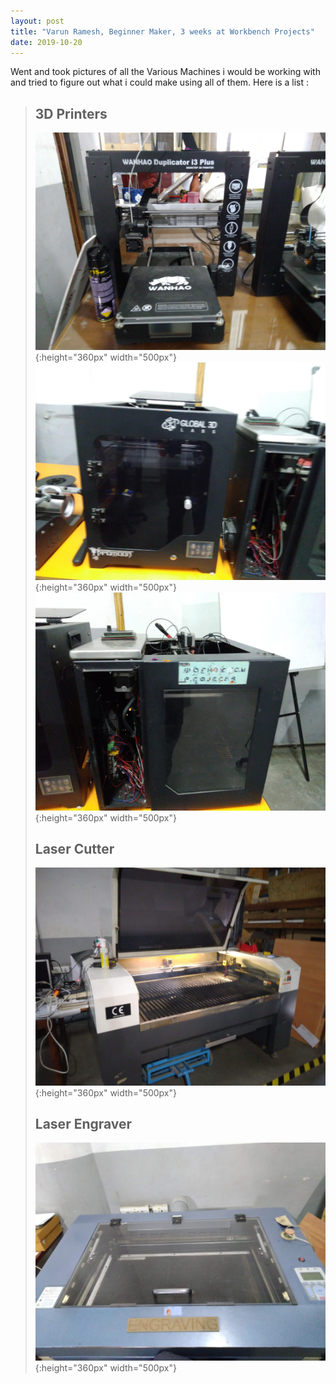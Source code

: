 ```yaml
---
layout: post
title: "Varun Ramesh, Beginner Maker, 3 weeks at Workbench Projects"
date: 2019-10-20
---
```

Went and took pictures of all the Various Machines i would be working with and tried to figure out what i could make using all of them. Here is a list :
>
>## 3D Printers ## 
>
>![](/Images/Week03/3DPrinter1.jpg){:height="360px" width="500px"}
>![](/Images/Week03/3DPrinter2.jpg){:height="360px" width="500px"}
>![](/Images/Week03/3DPrinter3.jpg){:height="360px" width="500px"}
>
>## Laser Cutter ##
>
>![](/Images/Week03/LaserCutter.jpg){:height="360px" width="500px"}
>
>## Laser Engraver ##
>
>![](/Images/Week03/LaserEngraver.jpg){:height="360px" width="500px"}
>
